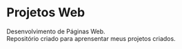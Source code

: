# Projetos Web
Desenvolvimento de Páginas Web.<br>
Repositório criado para aprensentar meus projetos criados.

